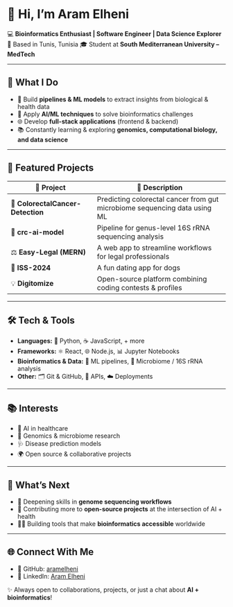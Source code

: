 # 👋 Hi, I’m **Aram Elheni**

💻 **Bioinformatics Enthusiast | Software Engineer | Data Science Explorer**
📍 Based in Tunis, Tunisia
🎓 Student at **South Mediterranean University – MedTech**

---

## 🚀 What I Do

* 🧬 Build **pipelines & ML models** to extract insights from biological & health data
* 🤖 Apply **AI/ML techniques** to solve bioinformatics challenges
* 🌐 Develop **full-stack applications** (frontend & backend)
* 📚 Constantly learning & exploring **genomics, computational biology, and data science**

---

## 📂 Featured Projects

| 🌟 Project                        | 🔎 Description                                                            |
| --------------------------------- | ------------------------------------------------------------------------- |
| 🧬 **ColorectalCancer-Detection** | Predicting colorectal cancer from gut microbiome sequencing data using ML |
| 🧪 **crc-ai-model**               | Pipeline for genus-level 16S rRNA sequencing analysis                     |
| ⚖️ **Easy-Legal (MERN)**          | A web app to streamline workflows for legal professionals                 |
| 🐶 **ISS-2024**                   | A fun dating app for dogs                                                 |
| 💡 **Digitomize**                 | Open-source platform combining coding contests & profiles                 |

---

## 🛠 Tech & Tools

* **Languages:** 🐍 Python, ☕ JavaScript, + more
* **Frameworks:** ⚛️ React, 🌐 Node.js, 📊 Jupyter Notebooks
* **Bioinformatics & Data:** 🔬 ML pipelines, 🧫 Microbiome / 16S rRNA analysis
* **Other:** 🗂 Git & GitHub, 🔧 APIs, ☁️ Deployments

---

## 📚 Interests

* 🧠 AI in healthcare
* 🧬 Genomics & microbiome research
* 🩺 Disease prediction models
* 🌍 Open source & collaborative projects

---

## 🌱 What’s Next

* 🚀 Deepening skills in **genome sequencing workflows**
* 🤝 Contributing more to **open-source projects** at the intersection of AI + health
* 🧑‍🏫 Building tools that make **bioinformatics accessible** worldwide

---

## 🌐 Connect With Me

* 🐙 GitHub: [aramelheni](https://github.com/aramelheni)
* 💼 LinkedIn: [Aram Elheni](https://www.linkedin.com/in/aram-elheni-b76917277/)

✨ Always open to collaborations, projects, or just a chat about **AI + bioinformatics**!

